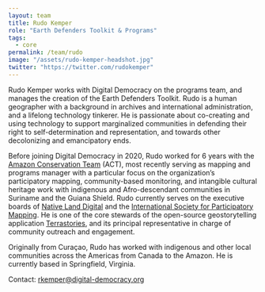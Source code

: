 ```yaml
---
layout: team
title: Rudo Kemper
role: "Earth Defenders Toolkit & Programs"
tags:
  - core
permalink: /team/rudo
image: "/assets/rudo-kemper-headshot.jpg"
twitter: "https://twitter.com/rudokemper"
---
```


Rudo Kemper works with Digital Democracy on the programs team, and manages the creation of the Earth Defenders Toolkit. Rudo is a human geographer with a background in archives and international administration, and a lifelong technology tinkerer. He is passionate about co-creating and using technology to support marginalized communities in defending their right to self-determination and representation, and towards other decolonizing and emancipatory ends.

Before joining Digital Democracy in 2020, Rudo worked for 6 years with the [Amazon Conservation Team](https://www.amazonteam.org/) (ACT), most recently serving as mapping and programs manager with a particular focus on the organization’s participatory mapping, community-based monitoring, and intangible cultural heritage work with indigenous and Afro-descendant communities in Suriname and the Guiana Shield. Rudo currently serves on the executive boards of [Native Land Digital](https://native-land.ca/) and the [International Society for Participatory Mapping](http://landscapevalues.org/ispm/). He is one of the core stewards of the open-source geostorytelling application [Terrastories](https://terrastories.io/), and its principal representative in charge of community outreach and engagement.

Originally from Curaçao, Rudo has worked with indigenous and other local communities across the Americas from Canada to the Amazon. He is currently based in Springfield, Virginia.

Contact: [rkemper@digital-democracy.org](mailto:rkemper@digital-democracy.org)
